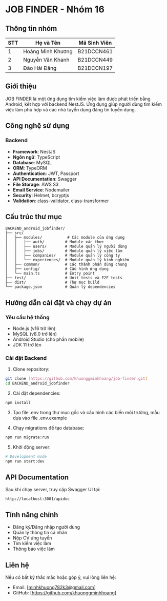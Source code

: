 # JOB FINDER - Nhóm 16

## Thông tin nhóm
| STT | Họ và Tên         | Mã Sinh Viên  |
|-----|--------------------|---------------|
| 1   | Hoàng Minh Khương | B21DCCN461    |
| 2   | Nguyễn Văn Khanh  | B21DCCN449    |
| 3   | Đào Hải Đăng      | B21DCCN197    |

## Giới thiệu
JOB FINDER là một ứng dụng tìm kiếm việc làm được phát triển bằng Android, kết hợp với backend NestJS. Ứng dụng giúp người dùng tìm kiếm việc làm phù hợp và các nhà tuyển dụng đăng tin tuyển dụng.

## Công nghệ sử dụng

### Backend
- **Framework**: NestJS
- **Ngôn ngữ**: TypeScript
- **Database**: MySQL
- **ORM**: TypeORM
- **Authentication**: JWT, Passport
- **API Documentation**: Swagger
- **File Storage**: AWS S3
- **Email Service**: Nodemailer
- **Security**: Helmet, bcryptjs
- **Validation**: class-validator, class-transformer

## Cấu trúc thư mục

```
BACKEND_android_jobfinder/
├── src/
│   ├── modules/           # Các module của ứng dụng
│   │   ├── auth/         # Module xác thực
│   │   ├── users/        # Module quản lý người dùng
│   │   ├── jobs/         # Module quản lý việc làm
│   │   ├── companies/    # Module quản lý công ty
│   │   └── experiences/  # Module quản lý kinh nghiệm
│   ├── common/           # Các thành phần dùng chung
│   ├── config/           # Cấu hình ứng dụng
│   └── main.ts           # Entry point
├── test/                 # Unit tests và E2E tests
├── dist/                 # Thư mục build
└── package.json          # Quản lý dependencies
```

## Hướng dẫn cài đặt và chạy dự án

### Yêu cầu hệ thống
- Node.js (v16 trở lên)
- MySQL (v8.0 trở lên)
- Android Studio (cho phần mobile)
- JDK 11 trở lên

### Cài đặt Backend

1. Clone repository:
```bash
git clone [https://github.com/khuonggminhhoang/job-finder.git]
cd BACKEND_android_jobfinder
```

2. Cài đặt dependencies:
```bash
npm install
```

3. Tạo file .env trong thư mục gốc và cấu hình các biến môi trường, mẫu dựa vào file .env.example

4. Chạy migrations để tạo database:
```bash
npm run migrate:run
```

5. Khởi động server:
```bash
# Development mode
npm run start:dev

```

## API Documentation
Sau khi chạy server, truy cập Swagger UI tại:
```
http://localhost:3001/apidoc
```

## Tính năng chính
- Đăng ký/Đăng nhập người dùng
- Quản lý thông tin cá nhân
- Nộp CV ứng tuyển
- Tìm kiếm việc làm
- Thông báo việc làm


## Liên hệ
Nếu có bất kỳ thắc mắc hoặc góp ý, vui lòng liên hệ:
- Email: [minhkhuong782k3@gmail.com]
- GitHub: [https://github.com/khuonggminhhoang]